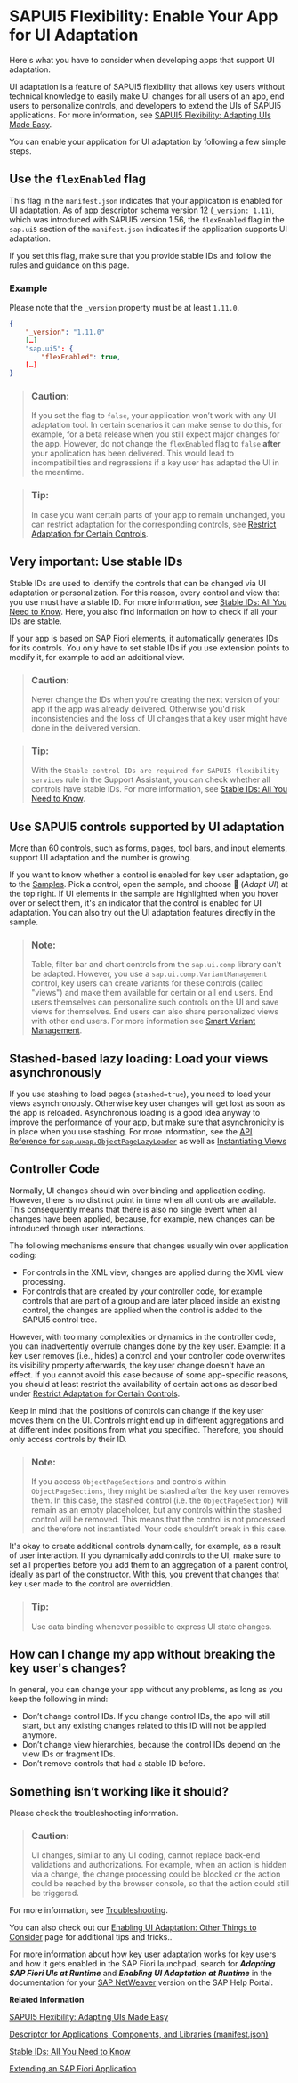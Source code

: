 <!-- loiof1430c0337534d469da3a56307ff76af -->

<link rel="stylesheet" type="text/css" href="../css/sap-icons.css"/>

# SAPUI5 Flexibility: Enable Your App for UI Adaptation

Here's what you have to consider when developing apps that support UI adaptation.



UI adaptation is a feature of SAPUI5 flexibility that allows key users without technical knowledge to easily make UI changes for all users of an app, end users to personalize controls, and developers to extend the UIs of SAPUI5 applications. For more information, see [SAPUI5 Flexibility: Adapting UIs Made Easy](../04_Essentials/sapui5-flexibility-adapting-uis-made-easy-a8e55aa.md).

You can enable your application for UI adaptation by following a few simple steps.



<a name="loiof1430c0337534d469da3a56307ff76af__section_syd_hwt_5hb"/>

## Use the `flexEnabled` flag

This flag in the `manifest.json` indicates that your application is enabled for UI adaptation. As of app descriptor schema version 12 \(`_version: 1.11`\), which was introduced with SAPUI5 version 1.56, the `flexEnabled` flag in the `sap.ui5` section of the `manifest.json` indicates if the application supports UI adaptation.

If you set this flag, make sure that you provide stable IDs and follow the rules and guidance on this page.



### Example

Please note that the `_version` property must be at least `1.11.0`.

```json
{
    "_version": "1.11.0"
    […]
    "sap.ui5": {
        "flexEnabled": true,
    […]
}

```

> ### Caution:  
> If you set the flag to `false`, your application won’t work with any UI adaptation tool. In certain scenarios it can make sense to do this, for example, for a beta release when you still expect major changes for the app. However, do not change the `flexEnabled` flag to `false` **after** your application has been delivered. This would lead to incompatibilities and regressions if a key user has adapted the UI in the meantime.

> ### Tip:  
> In case you want certain parts of your app to remain unchanged, you can restrict adaptation for the corresponding controls, see [Restrict Adaptation for Certain Controls](enabling-ui-adaptation-other-things-to-consider-de9fd55.md#loiode9fd55c69af4b46863f5d26b5d796c4__section_restrictadaptation).



<a name="loiof1430c0337534d469da3a56307ff76af__section_sxm_gyt_5hb"/>

## Very important: Use stable IDs

Stable IDs are used to identify the controls that can be changed via UI adaptation or personalization. For this reason, every control and view that you use must have a stable ID. For more information, see [Stable IDs: All You Need to Know](stable-ids-all-you-need-to-know-f51dbb7.md). Here, you also find information on how to check if all your IDs are stable.

If your app is based on SAP Fiori elements, it automatically generates IDs for its controls. You only have to set stable IDs if you use extension points to modify it, for example to add an additional view.

> ### Caution:  
> Never change the IDs when you're creating the next version of your app if the app was already delivered. Otherwise you'd risk inconsistencies and the loss of UI changes that a key user might have done in the delivered version.

> ### Tip:  
> With the <code>Stable control IDs are required for SAPUI5 flexibility services</code> rule in the Support Assistant, you can check whether all controls have stable IDs. For more information, see [Stable IDs: All You Need to Know](stable-ids-all-you-need-to-know-f51dbb7.md).



<a name="loiof1430c0337534d469da3a56307ff76af__section_emz_s3n_2jb"/>

## Use SAPUI5 controls supported by UI adaptation

More than 60 controls, such as forms, pages, tool bars, and input elements, support UI adaptation and the number is growing.

If you want to know whether a control is enabled for key user adaptation, go to the [Samples](https://ui5.sap.com/#/controls). Pick a control, open the sample, and choose :wrench: \(*Adapt UI*\) at the top right. If UI elements in the sample are highlighted when you hover over or select them, it's an indicator that the control is enabled for UI adaptation. You can also try out the UI adaptation features directly in the sample.

> ### Note:  
> Table, filter bar and chart controls from the `sap.ui.comp` library can't be adapted. However, you use a `sap.ui.comp.VariantManagement` control, key users can create variants for these controls \(called "views"\) and make them available for certain or all end users. End users themselves can personalize such controls on the UI and save views for themselves. End users can also share personalized views with other end users. For more information see [Smart Variant Management](../10_More_About_Controls/smart-variant-management-06a4c3a.md).



<a name="loiof1430c0337534d469da3a56307ff76af__section_async"/>

## Stashed-based lazy loading: Load your views asynchronously

If you use stashing to load pages \(`stashed=true`\), you need to load your views asynchronously. Otherwise key user changes will get lost as soon as the app is reloaded. Asynchronous loading is a good idea anyway to improve the performance of your app, but make sure that asynchronicity is in place when you use stashing. For more information, see the [API Reference for `sap.uxap.ObjectPageLazyLoader`](https://ui5.sap.com/#/api/sap.uxap.ObjectPageLazyLoader) as well as [Instantiating Views](../04_Essentials/instantiating-views-68d0e58.md)



<a name="loiof1430c0337534d469da3a56307ff76af__section_ControllerCode"/>

## Controller Code

Normally, UI changes should win over binding and application coding. However, there is no distinct point in time when all controls are available. This consequently means that there is also no single event when all changes have been applied, because, for example, new changes can be introduced through user interactions.

The following mechanisms ensure that changes usually win over application coding:

-   For controls in the XML view, changes are applied during the XML view processing.
-   For controls that are created by your controller code, for example controls that are part of a group and are later placed inside an existing control, the changes are applied when the control is added to the SAPUI5 control tree.

However, with too many complexities or dynamics in the controller code, you can inadvertently overrule changes done by the key user. Example: If a key user removes \(i.e., hides\) a control and your controller code overwrites its visibility property afterwards, the key user change doesn't have an effect. If you cannot avoid this case because of some app-specific reasons, you should at least restrict the availability of certain actions as described under [Restrict Adaptation for Certain Controls](enabling-ui-adaptation-other-things-to-consider-de9fd55.md#loiode9fd55c69af4b46863f5d26b5d796c4__section_restrictadaptation).

Keep in mind that the positions of controls can change if the key user moves them on the UI. Controls might end up in different aggregations and at different index positions from what you specified. Therefore, you should only access controls by their ID.

> ### Note:  
> If you access `ObjectPageSections` and controls within `ObjectPageSections`, they might be stashed after the key user removes them. In this case, the stashed control \(i.e. the `ObjectPageSection`\) will remain as an empty placeholder, but any controls within the stashed control will be removed. This means that the control is not processed and therefore not instantiated. Your code shouldn’t break in this case.

It's okay to create additional controls dynamically, for example, as a result of user interaction. If you dynamically add controls to the UI, make sure to set all properties before you add them to an aggregation of a parent control, ideally as part of the constructor. With this, you prevent that changes that key user made to the control are overridden.

> ### Tip:  
> Use data binding whenever possible to express UI state changes.



<a name="loiof1430c0337534d469da3a56307ff76af__section_hfx_t14_2jb"/>

## How can I change my app without breaking the key user's changes?

In general, you can change your app without any problems, as long as you keep the following in mind:

-   Don’t change control IDs. If you change control IDs, the app will still start, but any existing changes related to this ID will not be applied anymore.
-   Don’t change view hierarchies, because the control IDs depend on the view IDs or fragment IDs.
-   Don’t remove controls that had a stable ID before.



<a name="loiof1430c0337534d469da3a56307ff76af__section_jfn_ctd_ygb"/>

## Something isn’t working like it should?

Please check the troubleshooting information.

> ### Caution:  
> UI changes, similar to any UI coding, cannot replace back-end validations and authorizations. For example, when an action is hidden via a change, the change processing could be blocked or the action could be reached by the browser console, so that the action could still be triggered.

For more information, see [Troubleshooting](troubleshooting-3527428.md).

You can also check out our [Enabling UI Adaptation: Other Things to Consider](enabling-ui-adaptation-other-things-to-consider-de9fd55.md) page for additional tips and tricks..

For more information about how key user adaptation works for key users and how it gets enabled in the SAP Fiori launchpad, search for ***Adapting SAP Fiori UIs at Runtime*** and ***Enabling UI Adaptation at Runtime*** in the documentation for your [SAP NetWeaver](https://help.sap.com/viewer/p/SAP_NETWEAVER) version on the SAP Help Portal.

**Related Information**  


[SAPUI5 Flexibility: Adapting UIs Made Easy](../04_Essentials/sapui5-flexibility-adapting-uis-made-easy-a8e55aa.md "Modification-free, cost-saving, easy to use, and performant: Discover the new flexibility when adapting SAP Fiori UIs using SAPUI5 flexibility.")

[Descriptor for Applications, Components, and Libraries \(manifest.json\)](../04_Essentials/descriptor-for-applications-components-and-libraries-manifest-json-be0cf40.md "The descriptor for applications, components, and libraries (in short: app descriptor) is inspired by the WebApplication Manifest concept introduced by the W3C. The descriptor provides a central, machine-readable, and easy-to-access location for storing metadata associated with an application, an application component, or a library.")

[Stable IDs: All You Need to Know](stable-ids-all-you-need-to-know-f51dbb7.md "Stable IDs are IDs for controls, elements, or components that you set yourself in the respective id property or attribute as opposed to IDs that are generated by SAPUI5. Stable means that the IDs are concatenated with the application component ID and do not have any auto-generated parts.")

[Extending an SAP Fiori Application](https://help.sap.com/viewer/584e0bcbfd4a4aff91c815cefa0bce2d/Cloud/en-US/ada9567b767941aba8d49fdb4fdedea7.html)

